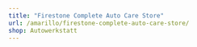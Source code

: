 ```yaml
---
title: "Firestone Complete Auto Care Store"
url: /amarillo/firestone-complete-auto-care-store/
shop: Autowerkstatt
---
```

